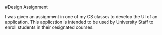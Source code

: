 #Design Assignment

I was given an assignment in one of my CS classes to develop the UI of an application.
This application is intended to be used by University Staff to enroll students in their designated courses.
